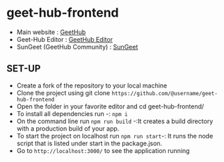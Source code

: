 # geet-hub-frontend

* Main website : [GeetHub](https://geethub.netlify.com)
* Geet-Hub Editor : [GeetHub Editor](https://geethub-editor.netlify.com)
* SunGeet (GeetHub Community) : [SunGeet](https://sungeet.netlify.com)

## SET-UP
* Create a fork of the repository to your local machine
* Clone the project using git clone `https://github.com/@username/geet-hub-frontend`
* Open the folder in your favorite editor and cd geet-hub-frontend/
* To install all dependencies run -: `npm i`
* On the command line run `npm run build` -:It creates a build directory with a production build of your app.
* To start the project on localhost run `npm run start`-: It runs the node script that is listed under start in the package.json. 
* Go to `http://localhost:3000/` to see the application running


